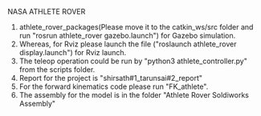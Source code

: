 
NASA ATHLETE ROVER
1. athlete_rover_packages(Please move it to the catkin_ws/src folder and run "rosrun athlete_rover gazebo.launch") for Gazebo simulation.
2. Whereas, for Rviz please launch the file ("roslaunch athlete_rover display.launch") for Rviz launch.
3. The teleop operation could be run by "python3 athlete_controller.py" from the scripts folder.
4. Report for the project is "shirsath#1_tarunsai#2_report"
5. For the forward kinematics code please run "FK_athlete".
6. The assembly for the model is in the folder "Athlete Rover Soldiworks Assembly"
